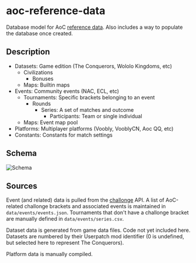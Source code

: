 # aoc-reference-data

Database model for AoC [reference data](https://en.wikipedia.org/wiki/Reference_data). Also includes a way to populate the database once created.

## Description

- Datasets: Game edition (The Conquerors, Wololo Kingdoms, etc)
  - Civilizations
    - Bonuses
  - Maps: Builtin maps
- Events: Community events (NAC, ECL, etc)
  - Tournaments: Specific brackets belonging to an event
    - Rounds
      - Series: A set of matches and outcome
        - Participants: Team or single individual
  - Maps: Event map pool
- Platforms: Multiplayer platforms (Voobly, VooblyCN, Aoc QQ, etc)
- Constants: Constants for match settings

## Schema

![Schema](/docs/schema.png?raw=true)

## Sources

Event (and related) data is pulled from the [challonge](http://challonge.com) API. A list of AoC-related challonge brackets and associated events is maintained in `data/events/events.json`. Tournaments that don't have a challonge bracket are manually defined in `data/events/series.csv`.

Dataset data is generated from game data files. Code not yet included here. Datasets are numbered by their Userpatch mod identifier (0 is undefined, but selected here to represent The Conquerors).

Platform data is manually compiled.
